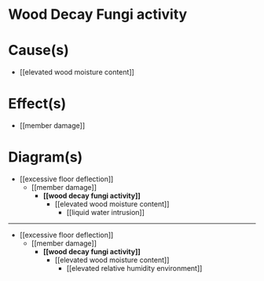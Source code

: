 # Wood Decay Fungi activity

# Cause(s)

- [[elevated wood moisture content]]

# Effect(s)

- [[member damage]]

# Diagram(s)

- [[excessive floor deflection]]
  - [[member damage]]
    - **[[wood decay fungi activity]]**
      - [[elevated wood moisture content]]
        - [[liquid water intrusion]]

---

- [[excessive floor deflection]]
  - [[member damage]]
    - **[[wood decay fungi activity]]**
      - [[elevated wood moisture content]]
        - [[elevated relative humidity environment]]
